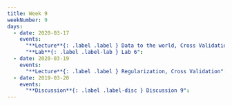 ```yaml
---
title: Week 9
weekNumber: 9
days:
  - date: 2020-03-17
    events:
      "**Lecture**{: .label .label } Data to the world, Cross Validation":
      "**Lab**{: .label .label-lab } Lab 6":
  - date: 2020-03-19
    events:
      "**Lecture**{: .label .label } Regularization, Cross Validation":
  - date: 2019-03-20
    events:
      "**Discussion**{: .label .label-disc } Discussion 9":
---
```

